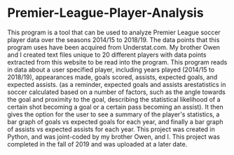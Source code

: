 # Premier-League-Player-Analysis
This program is a tool that can be used to analyze Premier League soccer player data over the seasons 2014/15 to 2018/19. The data points that this program uses have been acquired from Understat.com. My brother Owen and I created text files unique to 20 different players with data points extracted from this website to be read into the program. This program reads in data about a user specified player, including years played (2014/15 to 2018/19), appearances made, goals scored, assists, expected goals, and expected assists. (as a reminder, expected goals and assists arestatistics in soccer calculated based on a number of factors, such as the angle towards the goal and proximity to the goal, describing the statistical likelihood of a certain shot becoming a goal or a certain pass becoming an assist). It then gives the option for the user to see a summary of the player's statistics, a bar graph of goals vs expected goals for each year, and finally a bar graph of assists vs expected assists for each year. This project was created in Python, and was joint-coded by my brother Owen, and I. This project was completed in the fall of 2019 and was uploaded at a later date.
